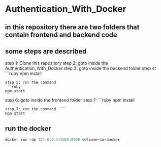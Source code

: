 # Authentication_With_Docker

## in this repository there are two folders that contain frontend and backend code

## some steps are described

step 1: Clone this repository
step 2: goto inside the Authentication_With_Docker
step 3: goto inside the backend folder
step 4: ```ruby
npm install

````
step 5: run the command
```ruby
npm start
````

step 6: goto inside the frontend folder
step 7: ```ruby
npm install

````
step 7: run the command  ```
npm start
````

## run the docker

```ruby
docker run -dp 127.0.0.1:8000:8000 welcome-to-docker
```
